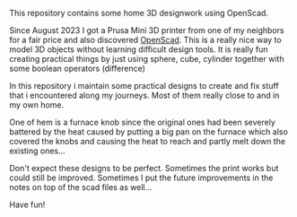 This repository contains some home 3D designwork using OpenScad.

Since August 2023 I got a Prusa Mini 3D printer from one of my neighbors
for a fair price and also discovered [OpenScad](https://openscad.org).
This is a really nice way to model 3D objects without learning difficult
design tools. It is really fun creating practical things by just using
sphere, cube, cylinder together with some boolean operators (difference)

In this repository i maintain some practical designs to create and fix 
stuff that i encountered along my journeys. Most of them really close 
to and in my own home.

One of hem is a furnace knob since the original ones had been
severely battered by the heat caused by putting a big pan on the
furnace which also covered the knobs and causing the heat to reach
and partly melt down the existing ones...

Don't expect these designs to be perfect. Sometimes the print
works but could still be improved. Sometimes I put the future 
improvements in the notes on top of the scad files as well...

Have fun!
